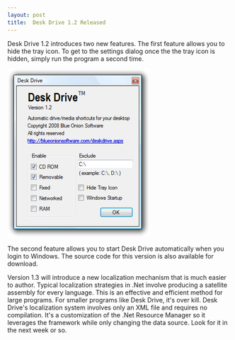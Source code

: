 ```yaml
---
layout: post
title:  Desk Drive 1.2 Released
---
```

Desk Drive 1.2 introduces two new features. The first feature allows you to hide the tray icon. To get to the settings dialog once the the tray icon is hidden, simply run the program a second time.

[![deskdrive](/cdn/images/blog/DeskDrive1.2Released_1206F/deskdrive_thumb.png)](/cdn/images/blog/DeskDrive1.2Released_1206F/deskdrive.png)

The second feature allows you to start Desk Drive automatically when you login to Windows. The source code for this version is also available for download.

Version 1.3 will introduce a new localization mechanism that is much easier to author. Typical localization strategies in .Net involve producing a satellite assembly for every language. This is an effective and efficient method for large programs. For smaller programs like Desk Drive, it's over kill. Desk Drive's localization system involves only an XML file and requires no compilation. It's a customization of the .Net Resource Manager so it leverages the framework while only changing the data source. Look for it in the next week or so.
